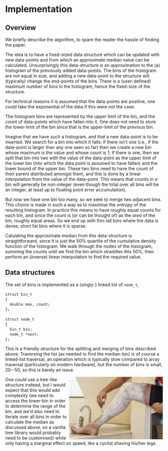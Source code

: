 Implementation
==============

Overview
--------

We briefly describe the algorithm, to spare the reader the
hassle of finding the paper.

The idea is to have a fixed-sized data structure which can
be updated with new data-points and from which an approximate
median value can be calculated.  Unsurprisingly this
data-structure is an approximation to the (a) histogram of the
previously added data-points.  The bins of the histogram are
not equal in size, and adding a new data-point to the structure
will (typically) change the end-points of the bins.  There is
a (user-defined) maximum number of bins in the histogram, hence
the fixed-size of the structure.

For technical reasons it is assumed that the data-points are
positive, one could take the exponential of the data if this
were not the case.

The histogram bins are represented by the upper limit of the
bin, and the count of data-points which have fallen into it.
One does not need to store the lower-limit of the bin since
that is the upper-limit of the previous bin.

Imagine that we have such a histogram, and that a new data-point
is to be inserted.  We search for a bin into which it falls: if
there isn't one (i.e., if the data-point is larger than any one
seen so far) then we create a new bin whose maximum is the value
and whose count is 1; If there is one, then we split that bin into
two with the value of the data-point as the upper limit of the
lower bin (into which the data point is assumed to have fallen)
and the lower bound of the upper bin.  These two bins need to have
the count of their parent distributed amongst them, and this is
done by a linear interpolation from the value of the data-point.
This means that counts *in a bin* will generally be non-integer
(even though the total over all bins will be an integer, at least
up to floating point error accumulation).

But now we have one bin too many, so we seek to merge two
adjacent bins.  This choice is made in such a way as to maximise
the *entropy* of the resulting histogram.  In practice this
means to have roughly equal counts for each bin, and since the
count is (or can be thought of) as the *area* of the bin, roughly
equal areas.  So we end up with thin tall bins where the data
is dense, short fat bins where it is sparse.

Calulating the approximate median from this data-structure is
straightforward, since it is just the 50% quartile of the
cumulative density function of the histogram.  We walk through
the nodes of the histogram, summing the counts until we find
the bin which straddles this 50%, then perform an (inverse)
linear interpolation to find the required value.


Data structures
---------------

The set of bins is implemented as a (singly-) linked list of
`node_t`,
```
struct bin_t
{
  double max, count;
};

struct node_t
{
  bin_t bin;
  node_t *next;
};
```
This is a friendly structure for the splitting and merging
of bins described above.  Traversing the list (as needed to
find the median-bin) is of course a linked-list traversal,
an operation which is typically slow compared to array
traversal (particularly on modern hardware), but the number of
bins is small, 20--50, so this is barely an issue.

<img align="right" height="200" src="img/shaved-legs.jpeg">

One *could* use a tree-like structure instead, but I would
expect that this would add complexity (we need to access the
lower-bin in order to determine the range of the bin, and
we'd also need to iterate over all bins in order to calculate
the median as discussed above, so a vanilla tree library would
probably need to be customised) while only having a marginal
effect on speed, like a cyclist shaving his/her legs.
